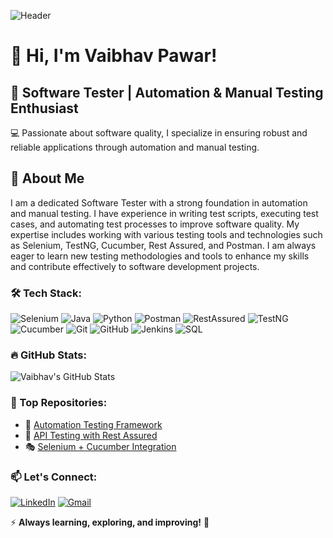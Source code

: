 ![Header](https://github.com/yourusername/banner.png)

# 👋 Hi, I'm Vaibhav Pawar! 

## 🚀 Software Tester | Automation & Manual Testing Enthusiast  

💻 Passionate about software quality, I specialize in ensuring robust and reliable applications through automation and manual testing. 

## 📖 About Me

I am a dedicated Software Tester with a strong foundation in automation and manual testing. I have experience in writing test scripts, executing test cases, and automating test processes to improve software quality. My expertise includes working with various testing tools and technologies such as Selenium, TestNG, Cucumber, Rest Assured, and Postman. I am always eager to learn new testing methodologies and tools to enhance my skills and contribute effectively to software development projects. 

### 🛠 Tech Stack:

![Selenium](https://img.shields.io/badge/Selenium-43B02A?style=for-the-badge&logo=selenium&logoColor=white) 
![Java](https://img.shields.io/badge/Java-ED8B00?style=for-the-badge&logo=java&logoColor=white)
![Python](https://img.shields.io/badge/Python-3776AB?style=for-the-badge&logo=python&logoColor=white)
![Postman](https://img.shields.io/badge/Postman-FF6C37?style=for-the-badge&logo=postman&logoColor=white)
![RestAssured](https://img.shields.io/badge/RestAssured-000000?style=for-the-badge&logo=rest-assured&logoColor=white)
![TestNG](https://img.shields.io/badge/TestNG-FFCA28?style=for-the-badge&logo=testng&logoColor=white)
![Cucumber](https://img.shields.io/badge/Cucumber-23D96C?style=for-the-badge&logo=cucumber&logoColor=white)
![Git](https://img.shields.io/badge/Git-F05032?style=for-the-badge&logo=git&logoColor=white)
![GitHub](https://img.shields.io/badge/GitHub-181717?style=for-the-badge&logo=github&logoColor=white)
![Jenkins](https://img.shields.io/badge/Jenkins-D24939?style=for-the-badge&logo=jenkins&logoColor=white)
![SQL](https://img.shields.io/badge/SQL-4479A1?style=for-the-badge&logo=database&logoColor=white)

### 🔥 GitHub Stats:

![Vaibhav's GitHub Stats](https://github-readme-stats.vercel.app/api?username=yourusername&show_icons=true&theme=radical)

### 📌 Top Repositories:

- 🚀 [Automation Testing Framework](https://github.com/yourusername/automation-framework)
- 📡 [API Testing with Rest Assured](https://github.com/yourusername/api-testing)
- 🎭 [Selenium + Cucumber Integration](https://github.com/yourusername/selenium-cucumber)

### 📫 Let's Connect:

[![LinkedIn](https://img.shields.io/badge/LinkedIn-0077B5?style=for-the-badge&logo=linkedin&logoColor=white)](https://www.linkedin.com/in/vaiibhav-pawar)
[![Gmail](https://img.shields.io/badge/Email-D14836?style=for-the-badge&logo=gmail&logoColor=white)](mailto:your.email@gmail.com)

⚡ **Always learning, exploring, and improving!** 🚀
